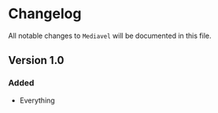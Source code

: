# Changelog

All notable changes to `Mediavel` will be documented in this file.

## Version 1.0

### Added
- Everything
